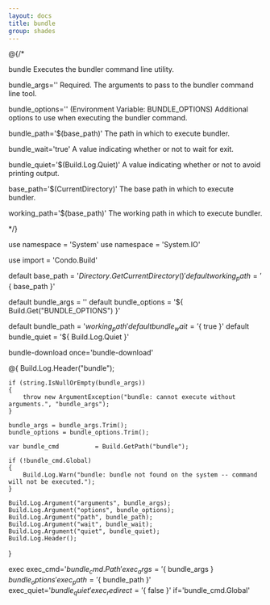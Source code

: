 ```yaml
---
layout: docs
title: bundle
group: shades
---
```


@{/*

bundle
    Executes the bundler command line utility.

bundle_args=''
    Required. The arguments to pass to the bundler command line tool.

bundle_options='' (Environment Variable: BUNDLE_OPTIONS)
    Additional options to use when executing the bundler command.

bundle_path='$(base_path)'
    The path in which to execute bundler.

bundle_wait='true'
    A value indicating whether or not to wait for exit.

bundle_quiet='$(Build.Log.Quiet)'
    A value indicating whether or not to avoid printing output.

base_path='$(CurrentDirectory)'
    The base path in which to execute bundler.

working_path='$(base_path)'
    The working path in which to execute bundler.

*/}

use namespace = 'System'
use namespace = 'System.IO'

use import = 'Condo.Build'

default base_path           = '${ Directory.GetCurrentDirectory() }'
default working_path        = '${ base_path }'

default bundle_args         = ''
default bundle_options      = '${ Build.Get("BUNDLE_OPTIONS") }'

default bundle_path         = '${ working_path }'
default bundle_wait         = '${ true }'
default bundle_quiet        = '${ Build.Log.Quiet }'

bundle-download once='bundle-download'

@{
    Build.Log.Header("bundle");

    if (string.IsNullOrEmpty(bundle_args))
    {
        throw new ArgumentException("bundle: cannot execute without arguments.", "bundle_args");
    }

    bundle_args = bundle_args.Trim();
    bundle_options = bundle_options.Trim();

    var bundle_cmd          = Build.GetPath("bundle");

    if (!bundle_cmd.Global)
    {
        Build.Log.Warn("bundle: bundle not found on the system -- command will not be executed.");
    }

    Build.Log.Argument("arguments", bundle_args);
    Build.Log.Argument("options", bundle_options);
    Build.Log.Argument("path", bundle_path);
    Build.Log.Argument("wait", bundle_wait);
    Build.Log.Argument("quiet", bundle_quiet);
    Build.Log.Header();
}

exec exec_cmd='${ bundle_cmd.Path }' exec_args='${ bundle_args } ${ bundle_options }' exec_path='${ bundle_path }' exec_quiet='${ bundle_quiet }' exec_redirect='${ false }' if='bundle_cmd.Global'